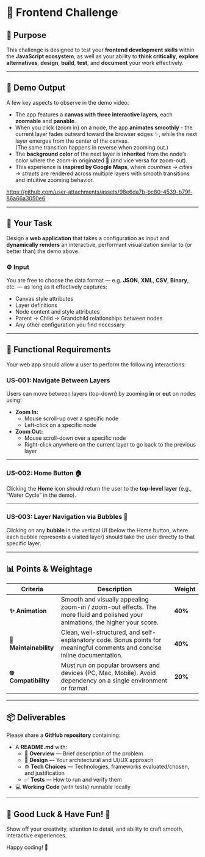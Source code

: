 # 🚀 Frontend Challenge

## 🎯 Purpose
This challenge is designed to test your **frontend development skills** within the **JavaScript ecosystem**, as well as your ability to **think critically**, **explore alternatives**, **design**, **build**, **test**, and **document** your work effectively.

---

## 🎥 Demo Output
A few key aspects to observe in the demo video:

- The app features a **canvas with three interactive layers**, each **zoomable** and **panable**.
- When you click (zoom in) on a node, the app **animates smoothly** - the current layer fades outward toward the browser edges ✨, while the next layer emerges from the center of the canvas.  
  (The same transition happens in reverse when zooming out.)
- The **background color** of the next layer is **inherited** from the node’s color where the zoom-in originated 🎨 (and vice versa for zoom-out).
- This experience is **inspired by Google Maps**, where *countries → cities → streets* are rendered across multiple layers with smooth transitions and intuitive zooming behavior.

https://github.com/user-attachments/assets/98e6da7b-bc80-4539-b79f-86a66a3050e6

---

## 🧩 Your Task
Design a **web application** that takes a configuration as input and **dynamically renders** an interactive, performant visualization similar to (or better than) the demo above.

### ⚙️ Input
You are free to choose the data format — e.g. **JSON**, **XML**, **CSV**, **Binary**, etc. — as long as it effectively captures:

- Canvas style attributes  
- Layer definitions  
- Node content and style attributes  
- Parent → Child → Grandchild relationships between nodes  
- Any other configuration you find necessary  

---

## 👤 Functional Requirements

Your web app should allow a user to perform the following interactions:

### **US-001: Navigate Between Layers**
Users can move between layers (top-down) by zooming **in** or **out** on nodes using:

- **Zoom In:**
  - Mouse scroll-up over a specific node
  - Left-click on a specific node
- **Zoom Out:**
  - Mouse scroll-down over a specific node
  - Right-click anywhere on the current layer to go back to the previous layer

---

### **US-002: Home Button 🏠**
Clicking the **Home** icon should return the user to the **top-level layer** (e.g., “Water Cycle” in the demo).

---

### **US-003: Layer Navigation via Bubbles 🔵**
Clicking on any **bubble** in the vertical UI (below the Home button, where each bubble represents a visited layer) should take the user directly to that specific layer.

---

## 📊 Points & Weightage

| Criteria | Description | Weight |
|-----------|--------------|--------|
| **✨ Animation** | Smooth and visually appealing zoom-in / zoom-out effects. The more fluid and polished your animations, the higher your score. | **40%** |
| **🧱 Maintainability** | Clean, well-structured, and self-explanatory code. Bonus points for meaningful comments and concise inline documentation. | **40%** |
| **🌐 Compatibility** | Must run on popular browsers and devices (PC, Mac, Mobile). Avoid dependency on a single environment or format. | **20%** |

---

## 📦 Deliverables

Please share a **GitHub repository** containing:

- A **README.md** with:
  - 🧭 **Overview** — Brief description of the problem  
  - 🧩 **Design** — Your architectural and UI/UX approach  
  - ⚙️ **Tech Choices** — Technologies, frameworks evaluated/chosen, and justification  
  - ✅ **Tests** — How to run and verify them  
- 💻 **Working Code** (with tests) runnable locally

---

## 🌟 Good Luck & Have Fun! 🙌
Show off your creativity, attention to detail, and ability to craft smooth, interactive experiences.  

Happy coding! 💪

